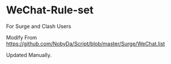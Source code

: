 # WeChat-Rule-set

For Surge and Clash Users

Modify From https://github.com/NobyDa/Script/blob/master/Surge/WeChat.list

Updated Manually.
